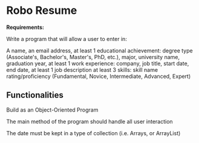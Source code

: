 # Robo Resume #

**Requirements:**

Write a program that will allow a user to enter in:

A name, an email address, 
at least 1 educational achievement:
degree type (Associate's, Bachelor's, Master's, PhD, etc.),
major,
university name,
graduation year,
at least 1 work experience:
company,
job title,
start date,
end date,
at least 1 job description
at least 3 skills:
skill name
rating/proficiency (Fundamental, Novice, Intermediate, Advanced, Expert)
 
## Functionalities ##

Build as an Object-Oriented Program

The main method of the program should handle all user interaction

The date must be kept in a type of collection (i.e. Arrays, or ArrayList)
